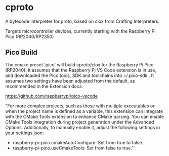 # cproto

A bytecode interpreter for proto, based on clox from Crafting Interpreters.

Targets microcontroller devices, currently starting with the Raspberry Pi Pico (RP2040/RP2350)

## Pico Build

The cmake preset 'pico' will build cproto/clox for the Raspberry Pi Pico (RP2040). It assumes that the Raspberry Pi VS Code extension is in use, and downloaded the Pico tools, SDK and toolchains into ~/.pico-sdk . It assumes two settings have been adjusted from the default, as recommended in the Extension docs:

https://github.com/raspberrypi/pico-vscode

"For more complex projects, such as those with multiple executables or when the project name is defined as a variable, this extension can integrate with the CMake Tools extension to enhance CMake parsing. You can enable CMake Tools integration during project generation under the Advanced Options. Additionally, to manually enable it, adjust the following settings in your settings.json:

  - raspberry-pi-pico.cmakeAutoConfigure: Set from true to false.
  - raspberry-pi-pico.useCmakeTools: Set from false to true."
